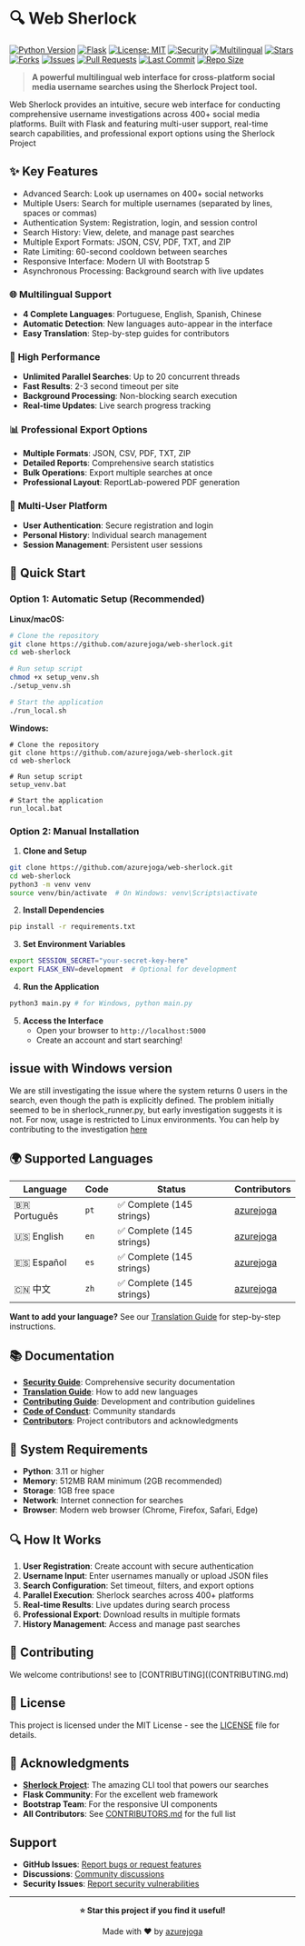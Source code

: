 # 🔍 Web Sherlock

[![Python Version](https://img.shields.io/badge/python-3.11%2B-blue.svg)](https://www.python.org/downloads/)
[![Flask](https://img.shields.io/badge/flask-3.1%2B-green.svg)](https://flask.palletsprojects.com/)
[![License: MIT](https://img.shields.io/badge/License-MIT-yellow.svg)](https://opensource.org/licenses/MIT)
[![Security](https://img.shields.io/badge/security-OWASP%20compliant-brightgreen.svg)](SECURITY.md)
[![Multilingual](https://img.shields.io/badge/languages-4-orange.svg)](#supported-languages)
[![Stars](https://img.shields.io/github/stars/azurejoga/web-sherlock.svg?style=social)](https://github.com/azurejoga/web-sherlock/stargazers)
[![Forks](https://img.shields.io/github/forks/azurejoga/web-sherlock.svg?style=social)](https://github.com/azurejoga/web-sherlock/network/members)
[![Issues](https://img.shields.io/github/issues/azurejoga/web-sherlock.svg)](https://github.com/azurejoga/web-sherlock/issues)
[![Pull Requests](https://img.shields.io/github/issues-pr/azurejoga/web-sherlock.svg)](https://github.com/azurejoga/web-sherlock/pulls)
[![Last Commit](https://img.shields.io/github/last-commit/azurejoga/web-sherlock.svg)](https://github.com/azurejoga/web-sherlock/commits/main)
[![Repo Size](https://img.shields.io/github/repo-size/azurejoga/web-sherlock)](https://github.com/azurejoga/web-sherlock)

> **A powerful multilingual web interface for cross-platform social media username searches using the Sherlock Project tool.**

Web Sherlock provides an intuitive, secure web interface for conducting comprehensive username investigations across 400+ social media platforms. Built with Flask and featuring multi-user support, real-time search capabilities, and professional export options using the Sherlock Project

## ✨ Key Features
* Advanced Search: Look up usernames on 400+ social networks
* Multiple Users: Search for multiple usernames (separated by lines, spaces or commas)
* Authentication System: Registration, login, and session control
* Search History: View, delete, and manage past searches
* Multiple Export Formats: JSON, CSV, PDF, TXT, and ZIP
* Rate Limiting: 60-second cooldown between searches
* Responsive Interface: Modern UI with Bootstrap 5
* Asynchronous Processing: Background search with live updates

### 🌐 **Multilingual Support**
- **4 Complete Languages**: Portuguese, English, Spanish, Chinese
- **Automatic Detection**: New languages auto-appear in the interface
- **Easy Translation**: Step-by-step guides for contributors

### 🚀 **High Performance**
- **Unlimited Parallel Searches**: Up to 20 concurrent threads
- **Fast Results**: 2-3 second timeout per site
- **Background Processing**: Non-blocking search execution
- **Real-time Updates**: Live search progress tracking

### 📊 **Professional Export Options**
- **Multiple Formats**: JSON, CSV, PDF, TXT, ZIP
- **Detailed Reports**: Comprehensive search statistics
- **Bulk Operations**: Export multiple searches at once
- **Professional Layout**: ReportLab-powered PDF generation

### 👥 **Multi-User Platform**
- **User Authentication**: Secure registration and login
- **Personal History**: Individual search management
- **Session Management**: Persistent user sessions

## 🚀 Quick Start

### Option 1: Automatic Setup (Recommended)

**Linux/macOS:**
```bash
# Clone the repository
git clone https://github.com/azurejoga/web-sherlock.git
cd web-sherlock

# Run setup script
chmod +x setup_venv.sh
./setup_venv.sh

# Start the application
./run_local.sh
```

**Windows:**
```batch
# Clone the repository
git clone https://github.com/azurejoga/web-sherlock.git
cd web-sherlock

# Run setup script
setup_venv.bat

# Start the application
run_local.bat
```

### Option 2: Manual Installation

1. **Clone and Setup**
```bash
git clone https://github.com/azurejoga/web-sherlock.git
cd web-sherlock
python3 -m venv venv
source venv/bin/activate  # On Windows: venv\Scripts\activate
```

2. **Install Dependencies**
```bash
pip install -r requirements.txt
```

3. **Set Environment Variables**
```bash
export SESSION_SECRET="your-secret-key-here"
export FLASK_ENV=development  # Optional for development
```

4. **Run the Application**
```bash
python3 main.py # for Windows, python main.py
```

5. **Access the Interface**
   - Open your browser to `http://localhost:5000`
   - Create an account and start searching!

## issue with Windows version
We are still investigating the issue where the system returns 0 users in the search, even though the path is explicitly defined. The problem initially seemed to be in sherlock_runner.py, but early investigation suggests it is not. For now, usage is restricted to Linux environments. You can help by contributing to the investigation [here](https://github.com/azurejoga/web-sherlock/issues/10)

## 🌍 Supported Languages

| Language | Code | Status | Contributors |
|----------|------|--------|-------------|
| 🇧🇷 Português | `pt` | ✅ Complete (145 strings) | [azurejoga](https://github.com/azurejoga) |
| 🇺🇸 English | `en` | ✅ Complete (145 strings) | [azurejoga](https://github.com/azurejoga) |
| 🇪🇸 Español | `es` | ✅ Complete (145 strings) | [azurejoga](https://github.com/azurejoga) |
| 🇨🇳 中文 | `zh` | ✅ Complete (145 strings) | [azurejoga](https://github.com/azurejoga) |

**Want to add your language?** See our [Translation Guide](TRANSLATION.md) for step-by-step instructions.

## 📚 Documentation

- **[Security Guide](SECURITY.md)**: Comprehensive security documentation
- **[Translation Guide](TRANSLATION.md)**: How to add new languages
- **[Contributing Guide](CONTRIBUTING.md)**: Development and contribution guidelines
- **[Code of Conduct](CODE_OF_CONDUCT.md)**: Community standards
- **[Contributors](CONTRIBUTORS.md)**: Project contributors and acknowledgments

## 🔧 System Requirements

- **Python**: 3.11 or higher
- **Memory**: 512MB RAM minimum (2GB recommended)
- **Storage**: 1GB free space
- **Network**: Internet connection for searches
- **Browser**: Modern web browser (Chrome, Firefox, Safari, Edge)

## 🔍 How It Works

1. **User Registration**: Create account with secure authentication
2. **Username Input**: Enter usernames manually or upload JSON files
3. **Search Configuration**: Set timeout, filters, and export options
4. **Parallel Execution**: Sherlock searches across 400+ platforms
5. **Real-time Results**: Live updates during search process
6. **Professional Export**: Download results in multiple formats
7. **History Management**: Access and manage past searches


## 🤝 Contributing

We welcome contributions! see to [CONTRIBUTING]((CONTRIBUTING.md)

## 📄 License

This project is licensed under the MIT License - see the [LICENSE](LICENSE) file for details.

## 🙏 Acknowledgments

- **[Sherlock Project](https://github.com/sherlock-project/sherlock)**: The amazing CLI tool that powers our searches
- **Flask Community**: For the excellent web framework
- **Bootstrap Team**: For the responsive UI components
- **All Contributors**: See [CONTRIBUTORS.md](CONTRIBUTORS.md) for the full list

## Support

- **GitHub Issues**: [Report bugs or request features](https://github.com/azurejoga/web-sherlock/issues)
- **Discussions**: [Community discussions](https://github.com/azurejoga/web-sherlock/discussions)
- **Security Issues**: [Report security vulnerabilities](SECURITY.md#reporting-security-vulnerabilities)

---

<div align="center">

**⭐ Star this project if you find it useful!**

Made with ❤️ by [azurejoga](https://github.com/azurejoga)

</div>